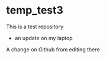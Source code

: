# temp_test3
This is a test repository
* an update on my laptop

A change on Github from editing there
